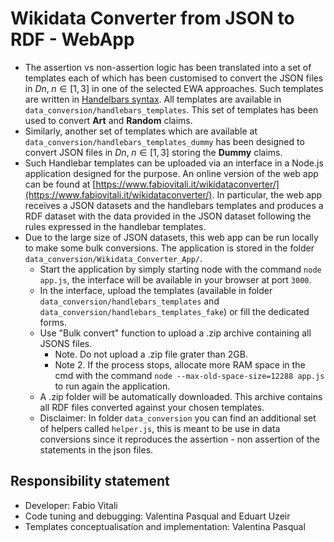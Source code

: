 # Wikidata Converter from JSON to RDF - WebApp

- The assertion vs non-assertion logic has been translated into a set of templates each of which has been customised to convert the JSON files in $Dn, \; n \in [1, 3]$ in one of the selected EWA approaches. Such templates are written in [Handelbars syntax](https://handlebarsjs.com/). All templates are available in ```data_conversion/handlebars_templates```. This set of templates has been used to convert **Art** and **Random** claims.
- Similarly, another set of templates which are available at ```data_conversion/handlebars_templates_dummy``` has been designed to convert JSON files in $Dn, \; n \in [1, 3]$ storing the **Dummy** claims. 
- Such Handlebar templates can be uploaded via an interface in a Node.js application designed for the purpose. An online version of the web app can be found at [https://www.fabiovitali.it/wikidataconverter/](https://www.fabiovitali.it/wikidataconverter/). In particular, the web app receives a JSON datasets and the handlebars templates and produces a RDF dataset with the data provided in the JSON dataset following the rules expressed in the handlebar templates.
- Due to the large size of JSON datasets, this web app can be run locally to make some bulk conversions. The application is stored in the folder `data_conversion/Wikidata_Converter_App/`.
	- Start the application by simply starting node with the command ```node app.js```, the interface will be available in your browser at port `3000`.
	- In the interface, upload the templates (available in folder ```data_conversion/handlebars_templates``` and ```data_conversion/handlebars_templates_fake```) or fill the dedicated forms.
	- Use "Bulk convert" function to upload a .zip archive containing all JSONS files.
    	- Note. Do not upload a .zip file grater than 2GB.
    	- Note 2. If the process stops, allocate more RAM space in the cmd with the command ```node --max-old-space-size=12288 app.js``` to run again the application.
	- A .zip folder will be automatically downloaded. This archive contains all RDF files converted against your chosen templates.  
	- Disclaimer: In folder ```data_conversion``` you can find an additional set of helpers called ```helper.js```, this is meant to be use in data conversions since it reproduces the assertion - non assertion of the statements in the json files.

## Responsibility statement
- Developer: Fabio Vitali 
- Code tuning and debugging: Valentina Pasqual and Eduart Uzeir
- Templates conceptualisation and implementation: Valentina Pasqual
